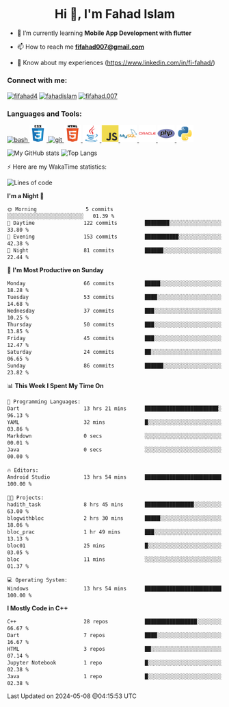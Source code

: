 <h1 align="center">Hi 👋, I'm Fahad Islam</h1>


- 🌱 I’m currently learning **Mobile App Development with flutter**

- 📫 How to reach me **fifahad007@gmail.com**

- 📄 Know about my experiences (https://www.linkedin.com/in/fi-fahad/)

<h3 align="left">Connect with me:</h3>
<p align="left">
<a href="https://twitter.com/fifahad4" target="blank"><img align="center" src="https://raw.githubusercontent.com/rahuldkjain/github-profile-readme-generator/master/src/images/icons/Social/twitter.svg" alt="fifahad4" height="30" width="40" /></a>
<a href="https://www.linkedin.com/in/fi-fahad/" target="blank"><img align="center" src="https://raw.githubusercontent.com/rahuldkjain/github-profile-readme-generator/master/src/images/icons/Social/linked-in-alt.svg" alt="fahadislam" height="30" width="40" /></a>
<a href="https://fb.com/fifahad.007" target="blank"><img align="center" src="https://raw.githubusercontent.com/rahuldkjain/github-profile-readme-generator/master/src/images/icons/Social/facebook.svg" alt="fifahad.007" height="30" width="40" /></a>
</p>

<h3 align="left">Languages and Tools:</h3>
<p align="left"> <a href="https://www.gnu.org/software/bash/" target="_blank" rel="noreferrer"> <img src="https://www.vectorlogo.zone/logos/gnu_bash/gnu_bash-icon.svg" alt="bash" width="40" height="40"/> </a> <a href="https://www.w3schools.com/css/" target="_blank" rel="noreferrer"> <img src="https://raw.githubusercontent.com/devicons/devicon/master/icons/css3/css3-original-wordmark.svg" alt="css3" width="40" height="40"/> </a> <a href="https://git-scm.com/" target="_blank" rel="noreferrer"> <img src="https://www.vectorlogo.zone/logos/git-scm/git-scm-icon.svg" alt="git" width="40" height="40"/> </a> <a href="https://www.w3.org/html/" target="_blank" rel="noreferrer"> <img src="https://raw.githubusercontent.com/devicons/devicon/master/icons/html5/html5-original-wordmark.svg" alt="html5" width="40" height="40"/> </a> <a href="https://www.java.com" target="_blank" rel="noreferrer"> <img src="https://raw.githubusercontent.com/devicons/devicon/master/icons/java/java-original.svg" alt="java" width="40" height="40"/> </a> <a href="https://developer.mozilla.org/en-US/docs/Web/JavaScript" target="_blank" rel="noreferrer"> <img src="https://raw.githubusercontent.com/devicons/devicon/master/icons/javascript/javascript-original.svg" alt="javascript" width="40" height="40"/> </a> <a href="https://www.mysql.com/" target="_blank" rel="noreferrer"> <img src="https://raw.githubusercontent.com/devicons/devicon/master/icons/mysql/mysql-original-wordmark.svg" alt="mysql" width="40" height="40"/> </a> <a href="https://www.oracle.com/" target="_blank" rel="noreferrer"> <img src="https://raw.githubusercontent.com/devicons/devicon/master/icons/oracle/oracle-original.svg" alt="oracle" width="40" height="40"/> </a> <a href="https://www.php.net" target="_blank" rel="noreferrer"> <img src="https://raw.githubusercontent.com/devicons/devicon/master/icons/php/php-original.svg" alt="php" width="40" height="40"/> </a> <a href="https://www.python.org" target="_blank" rel="noreferrer"> <img src="https://raw.githubusercontent.com/devicons/devicon/master/icons/python/python-original.svg" alt="python" width="40" height="40"/> </a> </p>

![My GitHub stats](https://github-readme-stats.vercel.app/api?username=Fahaddada47&show_icons=true&theme=radical)
![Top Langs](https://github-readme-stats.vercel.app/api/top-langs/?username=Fahaddada47&layout=donut)


⚡ Here are my WakaTime statistics:

<!--START_SECTION:waka-->
![Lines of code](https://img.shields.io/badge/From%20Hello%20World%20I%27ve%20Written-478.6%20thousand%20lines%20of%20code-blue)

**I'm a Night 🦉** 

```text
🌞 Morning                5 commits           ░░░░░░░░░░░░░░░░░░░░░░░░░   01.39 % 
🌆 Daytime                122 commits         ████████░░░░░░░░░░░░░░░░░   33.80 % 
🌃 Evening                153 commits         ███████████░░░░░░░░░░░░░░   42.38 % 
🌙 Night                  81 commits          ██████░░░░░░░░░░░░░░░░░░░   22.44 % 
```
📅 **I'm Most Productive on Sunday** 

```text
Monday                   66 commits          █████░░░░░░░░░░░░░░░░░░░░   18.28 % 
Tuesday                  53 commits          ████░░░░░░░░░░░░░░░░░░░░░   14.68 % 
Wednesday                37 commits          ███░░░░░░░░░░░░░░░░░░░░░░   10.25 % 
Thursday                 50 commits          ███░░░░░░░░░░░░░░░░░░░░░░   13.85 % 
Friday                   45 commits          ███░░░░░░░░░░░░░░░░░░░░░░   12.47 % 
Saturday                 24 commits          ██░░░░░░░░░░░░░░░░░░░░░░░   06.65 % 
Sunday                   86 commits          ██████░░░░░░░░░░░░░░░░░░░   23.82 % 
```


📊 **This Week I Spent My Time On** 

```text
💬 Programming Languages: 
Dart                     13 hrs 21 mins      ████████████████████████░   96.13 % 
YAML                     32 mins             █░░░░░░░░░░░░░░░░░░░░░░░░   03.86 % 
Markdown                 0 secs              ░░░░░░░░░░░░░░░░░░░░░░░░░   00.01 % 
Java                     0 secs              ░░░░░░░░░░░░░░░░░░░░░░░░░   00.00 % 

🔥 Editors: 
Android Studio           13 hrs 54 mins      █████████████████████████   100.00 % 

🐱‍💻 Projects: 
hadith_task              8 hrs 45 mins       ████████████████░░░░░░░░░   63.00 % 
blogwithbloc             2 hrs 30 mins       █████░░░░░░░░░░░░░░░░░░░░   18.06 % 
bloc_prac                1 hr 49 mins        ███░░░░░░░░░░░░░░░░░░░░░░   13.13 % 
bloc01                   25 mins             █░░░░░░░░░░░░░░░░░░░░░░░░   03.05 % 
bloc                     11 mins             ░░░░░░░░░░░░░░░░░░░░░░░░░   01.37 % 

💻 Operating System: 
Windows                  13 hrs 54 mins      █████████████████████████   100.00 % 
```

**I Mostly Code in C++** 

```text
C++                      28 repos            █████████████████░░░░░░░░   66.67 % 
Dart                     7 repos             ████░░░░░░░░░░░░░░░░░░░░░   16.67 % 
HTML                     3 repos             ██░░░░░░░░░░░░░░░░░░░░░░░   07.14 % 
Jupyter Notebook         1 repo              █░░░░░░░░░░░░░░░░░░░░░░░░   02.38 % 
Java                     1 repo              █░░░░░░░░░░░░░░░░░░░░░░░░   02.38 % 
```




 Last Updated on 2024-05-08 @04:15:53 UTC
<!--END_SECTION:waka-->
